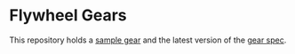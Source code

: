 # Flywheel Gears

This repository holds a [sample gear](sample-gear) and the latest version of the [gear spec](spec/v0).
